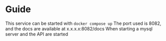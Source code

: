 # Guide
This service can be started with `docker compose up`
The port used is 8082, and the docs are available at x.x.x.x:8082/docs
When starting a mysql server and the API are started
